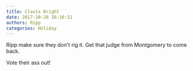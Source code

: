 ```yaml
---
title: Clovis Wright
date: 2017-10-28 16:16:51
authors: Ripp
categories: Holiday
---
```


 Ripp make sure they don't rig it. Get that judge from Montgomery to come back. 

Vote their ass out!